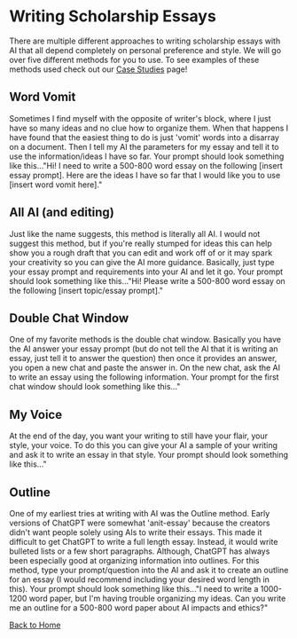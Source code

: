 # Writing Scholarship Essays

There are multiple different approaches to writing scholarship essays with AI that all depend completely on personal preference and style. We will go over five different methods for you to use.
To see examples of these methods used check out our [Case Studies](Case-Studies.md) page!

## Word Vomit
Sometimes I find myself with the opposite of writer's block, where I just have so many ideas and no clue how to organize them. When that happens I have found that the easiest thing to do is just 'vomit' words into a disarray on a document. Then I tell my AI the parameters for my essay and tell it to use the information/ideas I have so far. Your prompt should look something like this..."Hi! I need to write a 500-800 word essay on the following [insert essay prompt]. Here are the ideas I have so far that I would like you to use [insert word vomit here]."

## All AI (and editing)
Just like the name suggests, this method is literally all AI. I would not suggest this method, but if you're really stumped for ideas this can help show you a rough draft that you can edit and work off of or it may spark your creativity so you can give the AI more guidance. Basically, just type your essay prompt and requirements into your AI and let it go. Your prompt should look something like this..."Hi! Please write a 500-800 word essay on the following [insert topic/essay prompt]."

## Double Chat Window
One of my favorite methods is the double chat window. Basically you have the AI answer your essay prompt (but do not tell the AI that it is writing an essay, just tell it to answer the question) then once it provides an answer, you open a new chat and paste the answer in. On the new chat, ask the AI to write an essay using the following information. Your prompt for the first chat window should look something like this..."

## My Voice
At the end of the day, you want your writing to still have your flair, your style, your voice. To do this you can give your AI a sample of your writing and ask it to write an essay in that style. Your prompt should look something like this..."

## Outline
One of my earliest tries at writing with AI was the Outline method. Early versions of ChatGPT were somewhat 'anit-essay' because the creators didn't want people solely using AIs to write their essays. This made it difficult to get ChatGPT to write a full length essay. Instead, it would write bulleted lists or a few short paragraphs. Although, ChatGPT has always been especially good at organizing information into outlines. For this method, type your prompt/question into the AI and ask it to create an outline for an essay (I would recommend including your desired word length in this). Your prompt should look something like this..."I need to write a 1000-1200 word paper, but I'm having trouble organizing my ideas. Can you write me an outline for a 500-800 word paper about AI impacts and ethics?"


[Back to Home](README.md)
